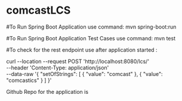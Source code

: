 # comcastLCS

#To Run Spring Boot Application use command: 
mvn spring-boot:run


#To Run Spring Boot Application Test Cases use command: 
mvn test

#To check for the rest endpoint use after application started : 

curl --location --request POST 'http://localhost:8080/lcs/' \
--header 'Content-Type: application/json' \
--data-raw '{
    "setOfStrings": [
        {
            "value": "comcast"
        },
        {
            "value": "comcastics"
        }
    ]
}'

Github Repo for the application is

